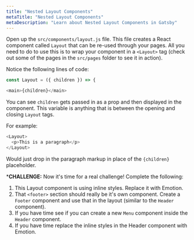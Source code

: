 ```yaml
---
title: "Nested Layout Components"
metaTitle: "Nested Layout Components"
metaDescription: "Learn about Nested Layout Components in Gatsby"
---
```


Open up the `src/components/layout.js` file. This file creates a React component
called `Layout` that can be re-used through your pages. All you need to do to
use this is to wrap your component in a `<Layout>` tag (check out some of the
pages in the `src/pages` folder to see it in action).

Notice the following lines of code:

```javascript
const Layout = ({ children }) => {
```

```javascript
<main>{children}</main>
```

You can see `children` gets passed in as a prop and then displayed in the
component. This variable is anything that is between the opening and closing
`Layout` tags.

For example:

```javascript
<Layout>
  <p>This is a paragraph</p>
</Layout>
```

Would just drop in the paragraph markup in place of the `{children}` placeholder.

***CHALLENGE:** Now it's time for a real challenge! Complete the following:

1. This Layout component is using inline styles. Replace it with Emotion.
2. That `<footer>` section should really be it's own component.
Create a `Footer` component and use that in the layout (similar to the `Header` component).
3. If you have time see if you can create a new `Menu` component inside the
`Header` component.
4. If you have time replace the inline styles in the Header component with Emotion.
